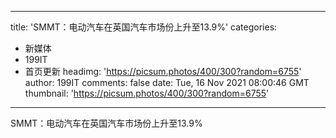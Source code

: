 
---
title: 'SMMT：电动汽车在英国汽车市场份上升至13.9%'
categories: 
 - 新媒体
 - 199IT
 - 首页更新
headimg: 'https://picsum.photos/400/300?random=6755'
author: 199IT
comments: false
date: Tue, 16 Nov 2021 08:00:46 GMT
thumbnail: 'https://picsum.photos/400/300?random=6755'
---

<div>   
SMMT：电动汽车在英国汽车市场份上升至13.9%  
</div>
            
